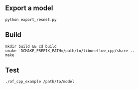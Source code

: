 ## Export a model
```
python export_resnet.py
```
## Build
```
mkdir build && cd build
cmake -DCMAKE_PREFIX_PATH=/path/to/liboneflow_cpp/share ..
make
```
## Test
```
./of_cpp_example /path/to/model
```